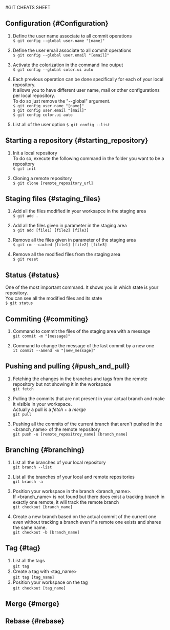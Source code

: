 #GIT CHEATS SHEET

## Configuration {#Configuration}

1. Define the user name associate to all commit operations  
`$ git config --global user.name "[name]"`

2. Define the user email associate to all commit operations  
`$ git config --global user.email "[email]"`

3. Activate the colorization in the command line output  
`$ git config --global color.ui auto`

4. Each previous operation can be done specifically for each of your local repository.  
It allows you to have different user name, mail or other configurations per local repository.  
To do so just remove the "--global" argument.  
`$ git config user.name "[name]"`  
`$ git config user.email "[mail]"`   
`$ git config color.ui auto`  

5. List all of the user option
`$ git config --list`  

## Starting a repository {#starting_repository}

1. Init a local repository  
To do so, execute the following command in the folder you want to be a repository  
`$ git init`  

2. Cloning a remote repository  
`$ git clone [remote_repository_url]`

## Staging files {#staging_files}
1. Add all the files modified in your worksapce in the staging area  
`$ git add .` 

2. Add all the files given in parameter in the staging area  
`$ git add [file1] [file2] [file3]` 

3. Remove all the files given in parameter of the staging area  
`$ git rm --cached [file1] [file2] [file3]`  

3. Remove all the modified files from the staging area  
`$ git reset`  

## Status {#status}
One of the most important command. It shows you in which state is your repository.  
You can see all the modified files and its state  
`$ git status`

## Commiting {#commiting}
1. Command to commit the files of the staging area with a message  
`git commit -m "[message]"`  

2. Command to change the message of the last commit by a new one  
`it commit --amend -m "[new_message]"`  

## Pushing and pulling {#push_and_pull}
1. Fetching the changes in the branches and tags from the remote repository but not showing it in the workspace  
`git fetch`  

2. Pulling the commits that are not present in your actual branch and make it visible in your workspace.  
Actually a pull is a *fetch* + a *merge*  
`git pull`  

3. Pushing all the commits of the current branch that aren't pushed in the <branch_name> of the remote repository  
`git push -u [remote_repositroy_name] [branch_name]`  

## Branching {#branching}
1. List all the branches of your local repository  
`git branch --list` 

2. List all the branches of your local and remote repositories  
`git branch -a` 

3. Position your workspace in the branch <branch_name>.  
If <branch_name> is not found but there does exist a tracking branch in exactly one remote, it will track the remote branch  
`git checkout [branch_name]`  

4. Create a new branch based on the actual commit of the current one even without tracking a branch even if a remote one 
exists and shares the same name.  
`git checkout -b [branch_name]`  

## Tag {#tag}
1. List all the tags  
`git tag` 
2. Create a tag with <tag_name>  
`git tag [tag_name]`
3. Position your workspace on the tag  
`git checkout [tag_name]`
 


## Merge {#merge}


## Rebase {#rebase}











